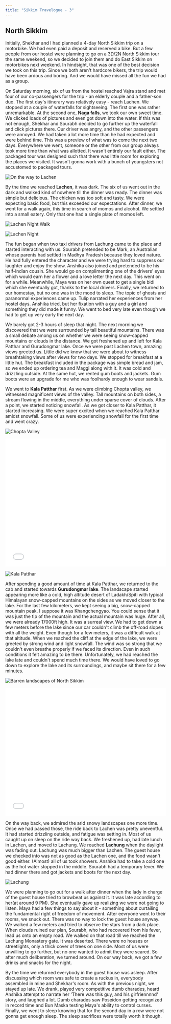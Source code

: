 ```yaml
---
title: "Sikkim Travelogue - 3"
---
```


## North Sikkim

Initially, Shekhar and I had planned a 4-day North Sikkim trip on a motorbike. We had even paid a deposit and reserved a bike. But a few people from our hostel were planning to go on a 3D/2N North Sikkim tour the same weekend, so we decided to join them and do East Sikkim on motorbikes next weekend. In hindsight, that was one of the best decision we took on this trip. Since we both aren't hardcore bikers, the trip would have been ardous and boring. And we would have missed all the fun we had as a group.

On Saturday morning, six of us from the hostel reached Vajra stand and met four of our co-passengers for the trip - an elderly couple and a father-son duo. The first day's itinerary was relatively easy -  reach Lachen. We stopped at a couple of waterfalls for sightseeing. The first one was rather unremarkable. At the second one, **Naga falls**, we took our own sweet time. We clicked loads of pictures and even got down into the water. If this was not enough, Shekhar and Sourabh decided to go further up the waterfall and click pictures there. Our driver was angry, and the other passengers were annoyed. We had taken a lot more time than he had expected and were behind time. This was a preview of what was to come the next two days. Everywhere we went, someone or the other from our group always took more time than what was allotted. It wasn't entirely our fault either. The packaged tour was designed such that there was little room for exploring the places we visited. It wasn't gonna work with a bunch of youngsters not accustomed to packaged tours. 

![On the way to Lachen](/assets/images/posts/sikkim-travelogue/on-the-way-to-lachen.jpg)

By the time we reached **Lachen**, it was dark. The six of us went out in the dark and walked kind of nowhere till the dinner was ready. The dinner was simple but delicious. The chicken was too soft and tasty. We were expecting basic food, but this exceeded our expectations. After dinner, we went for a walk again, this time in search of momos and alcohol. We settled into a small eatery. Only that one had a single plate of momos left.

![Lachen Night Walk](/assets/images/posts/sikkim-travelogue/lachen-night-walk.jpg)

![Lachen Night](/assets/images/posts/sikkim-travelogue/lachen-night.jpg)

The fun began when two taxi drivers from Lachung came to the place and started interacting with us. Sourabh pretended to be Mark, an Australian whose parents had settled in Madhya Pradesh because they loved nature. He had fully entered the character and we were trying hard to suppress our laughter and enjoy the show. Anshika also joined and pretended to be his half-Indian cousin. She would go on complimenting one of the drivers' eyes which would earn her a flower and a love letter the next day. This went on for a while. Meanwhile, Maya was on her own quest to get a single bidi which she eventually got, thanks to the local drivers. Finally, we returned to our homestay, but no one was in the mood to sleep. The topic of ghosts and paranormal experiences came up. Tulip narrated her experiences from her hostel days. Anshika tried, but her fixation with a guy and a girl and something they did made it funny. We went to bed very late even though we had to get up very early the next day.

We barely got 2-3 hours of sleep that night. The next morning we discovered that we were surrounded by tall beautiful mountains. There was a small debate among us on whether we were seeing snow-capped mountains or clouds in the distance. We got freshened up and left for Kala Patthar and Gurudongmar lake. Once we were past Lachen town, amazing views greeted us. Little did we know that we were about to witness breathtaking views after views for two days. We stopped for breakfast at a little hut. The breakfast included in the package was simple bread and jam, so we ended up ordering tea and Maggi along with it. It was cold and drizzling outside. At the same hut, we rented gum boots and jackets. Gum boots were an upgrade for me who was foolhardy enough to wear sandals.

We went to **Kala Patthar** first. As we were climbing Chopta valley, we witnessed magnificent views of the valley. Tall mountains on both sides, a stream flowing in the middle, everything under sparse cover of clouds. After a point, we started noticing snowfall. As we got closer to Kala Patthar, it started increasing. We were super excited when we reached Kala Patthar amidst snowfall. Some of us were experiencing snowfall for the first time and went crazy. 

![Chopta Valley](/assets/images/posts/sikkim-travelogue/chopta-valley.jpg)

<iframe width="100%" height="400" src="//www.youtube.com/embed/q_EK4Lq4glQ" frameborder="0" allowfullscreen></iframe>

![Kala Patthar](/assets/images/posts/sikkim-travelogue/kala-patthar.jpg)

After spending a good amount of time at Kala Patthar, we returned to the cab and started towards **Gurudongmar lake**. The landscape started appearing more like a cold, high altitude desert of Ladakh/Spiti with typical Himalayan snow-capped mountains on the sides as we moved closer to the lake. For the last few kilometers, we kept seeing a big, snow-capped mountain peak. I suppose it was Khangchengyao. You could sense that it was just the tip of the mountain and the actual mountain was huge. After all, we were already 17000ft high. It was a surreal view. We had to get down a few meters before the lake since our car couldn't climb the off-road slopes with all the weight. Even though for a few meters, it was a difficult walk at that altitude. When we reached the cliff at the edge of the lake, we were greeted by strong wind and light snowfall. The wind was so strong that we couldn't even breathe properly if we faced its direction. Even in such conditions it felt amazing to be there. Unfortunately, we had reached the lake late and couldn't spend much time there. We would have loved to go down to  explore the lake and its surroundings, and maybe sit there for a few minutes.

![Barren landscapes of North Sikkim](/assets/images/posts/sikkim-travelogue/barren-north-sikkim.jpg)

<iframe width="100%" height="400" src="//www.youtube.com/embed/Kp4fx9Cs_5U" frameborder="0" allowfullscreen></iframe>

On the way back, we admired the arid snowy landscapes one more time. Once we had passed those, the ride back to Lachen was pretty uneventful. It had started drizzling outside, and fatigue was setting in. Most of us caught up on sleep on the ride way back. We freshened up, had late lunch in Lachen, and moved to Lachung. We reached **Lachung** when the daylight was fading out. Lachung was much bigger than Lachen. The guest house we checked into was not as good as the Lachen one, and the food wasn't good either. (Almost) all of us took showers. Anshika had to take a cold one as the hot water stopped in the middle. Sourabh had a temporary fever. We had dinner there and got jackets and boots for the next day.

![Lachung](/assets/images/posts/sikkim-travelogue/lachung.jpg)

We were planning to go out for a walk after dinner when the lady in charge of the guest house tried to browbeat us against it. It was late according to her(at around 9 PM). She eventually gave up realizing we were not going to listen. Maya had a few things to say about it - something about curtailing the fundamental right of freedom of movement. After eevryone went to their rooms, we snuck out. There was no way to lock the guest house anyway. We walked a few meters and tried to observe the stars from a dark place. When clouds ruined our plan, Sourabh, who had recovered from his fever, lead us onto an empty road. We walked on that road till we reached the Lachung Monastery gate. It was deserted. There were no houses or streetlights, only a thick cover of trees on one side. Most of us were unwilling to go further, but no one wanted to admit they were scared. So after much deliberation, we turned around. On our way back, we got a few drinks and snacks for the night.

By the time we returned everybody in the guest house was asleep. After discussing which room was safe to create a ruckus in, everybody assembled in mine and Shekhar's room. As with the previous night, we stayed up late. We drank, played very competitive dumb charades, heard Anshika attempt to narrate her 'There was this guy, and his girfriennnnd' story, and laughed a lot. Dumb charades saw Poseidon getting recognized in record time and Bun Maska testing Maya's ability to control curses. Finally, we went to sleep knowing that for the second day in a row were not gonna get enough sleep. The sleep sacrifices were totally worth it though. 
